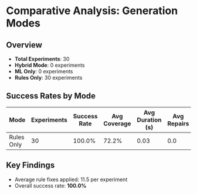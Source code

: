 # Comparative Analysis: Generation Modes

## Overview

- **Total Experiments**: 30
- **Hybrid Mode**: 0 experiments
- **ML Only**: 0 experiments
- **Rules Only**: 30 experiments

## Success Rates by Mode

| Mode | Experiments | Success Rate | Avg Coverage | Avg Duration (s) | Avg Repairs |
|------|-------------|--------------|--------------|------------------|-------------|
| Rules Only | 30 | 100.0% | 72.2% | 0.03 | 0.0 |

## Key Findings

- Average rule fixes applied: 11.5 per experiment
- Overall success rate: **100.0%**
